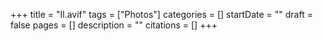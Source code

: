 +++
title = "Il.avif"
tags = ["Photos"]
categories = []
startDate = ""
draft = false
pages = []
description = ""
citations = []
+++
